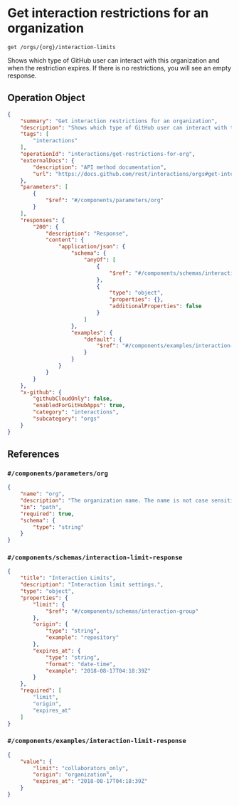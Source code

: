 # Get interaction restrictions for an organization

`get /orgs/{org}/interaction-limits`

Shows which type of GitHub user can interact with this organization and when the restriction expires. If there is no restrictions, you will see an empty response.

## Operation Object

```json
{
    "summary": "Get interaction restrictions for an organization",
    "description": "Shows which type of GitHub user can interact with this organization and when the restriction expires. If there is no restrictions, you will see an empty response.",
    "tags": [
        "interactions"
    ],
    "operationId": "interactions/get-restrictions-for-org",
    "externalDocs": {
        "description": "API method documentation",
        "url": "https://docs.github.com/rest/interactions/orgs#get-interaction-restrictions-for-an-organization"
    },
    "parameters": [
        {
            "$ref": "#/components/parameters/org"
        }
    ],
    "responses": {
        "200": {
            "description": "Response",
            "content": {
                "application/json": {
                    "schema": {
                        "anyOf": [
                            {
                                "$ref": "#/components/schemas/interaction-limit-response"
                            },
                            {
                                "type": "object",
                                "properties": {},
                                "additionalProperties": false
                            }
                        ]
                    },
                    "examples": {
                        "default": {
                            "$ref": "#/components/examples/interaction-limit-response"
                        }
                    }
                }
            }
        }
    },
    "x-github": {
        "githubCloudOnly": false,
        "enabledForGitHubApps": true,
        "category": "interactions",
        "subcategory": "orgs"
    }
}
```

## References

### `#/components/parameters/org`

```json
{
    "name": "org",
    "description": "The organization name. The name is not case sensitive.",
    "in": "path",
    "required": true,
    "schema": {
        "type": "string"
    }
}
```

### `#/components/schemas/interaction-limit-response`

```json
{
    "title": "Interaction Limits",
    "description": "Interaction limit settings.",
    "type": "object",
    "properties": {
        "limit": {
            "$ref": "#/components/schemas/interaction-group"
        },
        "origin": {
            "type": "string",
            "example": "repository"
        },
        "expires_at": {
            "type": "string",
            "format": "date-time",
            "example": "2018-08-17T04:18:39Z"
        }
    },
    "required": [
        "limit",
        "origin",
        "expires_at"
    ]
}
```

### `#/components/examples/interaction-limit-response`

```json
{
    "value": {
        "limit": "collaborators_only",
        "origin": "organization",
        "expires_at": "2018-08-17T04:18:39Z"
    }
}
```